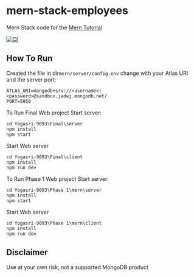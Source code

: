 # mern-stack-employees
Mern Stack code for the [Mern Tutorial](https://www.mongodb.com/languages/mern-stack-tutorial)

[![CI](https://github.com/mongodb-developer/mern-stack-example/actions/workflows/main.yaml/badge.svg)](https://github.com/mongodb-developer/mern-stack-example/actions/workflows/main.yaml)

## How To Run
Created the file in dir`mern/server/config.env` change with your Atlas URI and the server port:
```
ATLAS_URI=mongodb+srv://<username>:<password>@sandbox.jadwj.mongodb.net/
PORT=5050
```
To Run Final Web project
Start server:
```
cd Yogasri-9093\Final\server
npm install
npm start
```

Start Web server
```
cd Yogasri-9093\Final\client
npm install
npm run dev
```

To Run Phase 1 Web project
Start server:
```
cd Yogasri-9093\Phase 1\mern\server
npm install
npm start
```

Start Web server
```
cd Yogasri-9093\Phase 1\mern\client
npm install
npm run dev
```
## Disclaimer

Use at your own risk; not a supported MongoDB product
